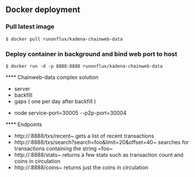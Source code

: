 ## Docker deployment
### Pull latest image
```shell script
$ docker pull runonflux/kadena-chainweb-data
```
### Deploy container in background and bind web port to host
```shell script
$ docker run -d -p 8888:8888 runonflux/kadena-chainweb-data
```
**** Chainweb-data complex solution
- server 
- backfill 
- gaps ( one per day after backfill ) 

* node service-port=30005 --p2p-port=30004

**** Endpoints

- http://<server-ip>:8888/txs/recent~ gets a list of recent transactions
- http://<server-ip>:8888/txs/search?search=foo&limit=20&offset=40~ searches for transactions containing the string ~foo~
- http://<server-ip>:8888/stats~ returns a few stats such as transaction count and coins in circulation
- http://<server-ip>:8888/coins~ returns just the coins in circulation
